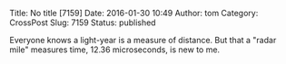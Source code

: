 Title: No title [7159]
Date: 2016-01-30 10:49
Author: tom
Category: CrossPost
Slug: 7159
Status: published

Everyone knows a light-year is a measure of distance. But that a "radar
mile" measures time, 12.36 microseconds, is new to me.

